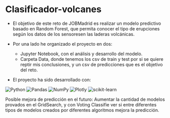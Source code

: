 # Clasificador-volcanes

- El objetivo de este reto de JOBMadrid es realizar un modelo predictivo basado en Random Forest, que permita conocer el tipo de erupciones según los datos de los sensoresen las laderas volcánicas.

- Por una lado he organizado el proyecto en dos:
    - Jupyter Notebook, con el análisis y desarrollo del modelo.
    - Carpeta Data, donde tenemos los csv de train y test por si se quiere reptir mis conclusiones, y un csv de predicciones que es el objetivo del reto.


- El proyecto ha sido desarrollado con:

![Python](https://img.shields.io/badge/python-3670A0?style=for-the-badge&logo=python&logoColor=ffdd54) 
![Pandas](https://img.shields.io/badge/pandas-%23150458.svg?style=for-the-badge&logo=pandas&logoColor=white) ![NumPy](https://img.shields.io/badge/numpy-%23013243.svg?style=for-the-badge&logo=numpy&logoColor=white) ![Plotly](https://img.shields.io/badge/Plotly-%233F4F75.svg?style=for-the-badge&logo=plotly&logoColor=white)
![scikit-learn](https://img.shields.io/badge/scikit--learn-%23F7931E.svg?style=for-the-badge&logo=scikit-learn&logoColor=white)

Posible mejora de predicción en el futuro: Aumentar la cantidad de modelos provados en el GridSearch, y con Voting Classifie ver si entre diferentes tipos de modelos creados por diferentes algoritmos mejora la predicción.
